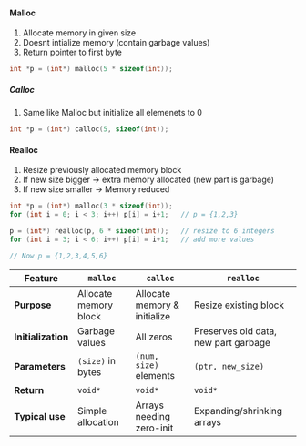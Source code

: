 #### Malloc
1. Allocate memory in given size
2. Doesnt intialize memory (contain garbage values)
3. Return pointer to first byte

```c
int *p = (int*) malloc(5 * sizeof(int)); 
```


##### Calloc
1. Same like Malloc but initialize all elemenets to 0

```c
int *p = (int*) calloc(5, sizeof(int));
```

#### Realloc
1. Resize previously allocated memory block
2. If new size bigger -> extra memory allocated (new part is garbage)
3. If new size smaller -> Memory reduced
```c
int *p = (int*) malloc(3 * sizeof(int));
for (int i = 0; i < 3; i++) p[i] = i+1;   // p = {1,2,3}

p = (int*) realloc(p, 6 * sizeof(int));   // resize to 6 integers
for (int i = 3; i < 6; i++) p[i] = i+1;   // add more values

// Now p = {1,2,3,4,5,6}

```

|Feature|`malloc`|`calloc`|`realloc`|
|---|---|---|---|
|**Purpose**|Allocate memory block|Allocate memory & initialize|Resize existing block|
|**Initialization**|Garbage values|All zeros|Preserves old data, new part garbage|
|**Parameters**|`(size)` in bytes|`(num, size)` elements|`(ptr, new_size)`|
|**Return**|`void*`|`void*`|`void*`|
|**Typical use**|Simple allocation|Arrays needing zero-init|Expanding/shrinking arrays|
